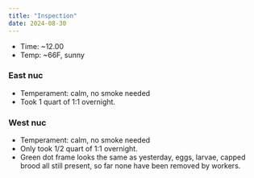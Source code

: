```yaml
---
title: "Inspection"
date: 2024-08-30
---
```



- Time: ~12.00
- Temp: ~66F, sunny

### East nuc

- Temperament: calm, no smoke needed
- Took 1 quart of 1:1 overnight.

### West nuc

- Temperament: calm, no smoke needed
- Only took 1/2 quart of 1:1 overnight.
- Green dot frame looks the same as yesterday, eggs, larvae, capped brood all still present,
so far none have been removed by workers.

